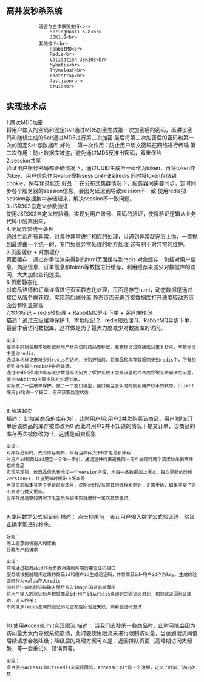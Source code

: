 高并发秒杀系统
----
                语言与主体框架支持<br>
                    SpringBoot1.5.8<br>
                    JDK1.8<br>
                其他技术<br>
                    RabbitMQ<br>
                    Redis<br>
                    Validation JSR303<br>
                    Mybatis<br>
                    Thymeleaf<br>
                    Bootstrap<br>
                    fastjson<br>
                    druid<br>
       
实现技术点
----
1.两次MD5加密<br>
    将用户输入的密码和固定Salt通过MD5加密生成第一次加密后的密码，再讲该密码和随机生成的Salt通过MD5进行第二次加密
    最后将第二次加密后的密码和第一次的固定Salt存数据库
      好处：
    第一次作用：防止用户明文密码在网络进行传输
    第二次作用：防止数据库被盗，避免通过MD5反推出密码，双重保险
  <br>
2.session共享<br>
    验证用户账号密码都正确情况下，通过UUID生成唯一id作为token，再将token作为key、用户信息作为value模拟session存储到redis
    同时将token存储到cookie，保存登录状态
    好处： 
    在分布式集群情况下，服务器间需要同步，定时同步各个服务器的session信息，会因为延迟到导致session不一致
    使用redis把session数据集中存储起来，解决session不一致问题。
 <br>
3.JSR303自定义参数验证<br>
    使用JSR303自定义校验器，实现对用户账号、密码的验证，使得验证逻辑从业务代码中脱离出来。
<br>
4.全局异常统一处理<br>
    通过拦截所有异常，对各种异常进行相应的处理，当遇到异常就逐层上抛，一直抛到最终由一个统一的、专门负责异常处理的地方处理
    这有利于对异常的维护。
<br>
5.页面缓存 + 对象缓存<br>
    页面缓存：通过在手动渲染得到的html页面缓存到redis
    对象缓存：包括对用户信息、商品信息、订单信息和token等数据进行缓存，利用缓存来减少对数据库的访问，大大加快查询速度。
<br>
6.页面静态化<br>
    对商品详情和订单详情进行页面静态化处理，页面是存在html，动态数据是通过接口从服务端获取，实现前后端分离
    静态页面无需连接数据库打开速度较动态页面会有明显提高
<br>
7.本地标记 + redis预处理 + RabbitMQ异步下单 + 客户端轮询<br>
    描述：通过三级缓冲保护
    1、本地标记
    2、redis预处理 
    3、RabbitMQ异步下单，最后才会访问数据库，这样做是为了最大力度减少对数据库的访问。

    实现：
    在秒杀阶段使用本地标记对用户秒杀过的商品做标记，若被标记过直接返回重复秒杀，未被标记才查询redis，
    通过本地标记来减少对redis的访问，抢购开始前，将商品和库存数据同步到redis中，所有的抢购操作都在redis中进行处理，
    通过Redis预减少库存减少数据库访问为了保护系统不受高流量的冲击而导致系统崩溃的问题，使用RabbitMQ用异步队列处理下单，
    实际做了一层缓冲保护，做了一个窗口模型，窗口模型会实时的刷新用户秒杀的状态。client端用js轮询一个接口，用来获取处理状态
 <br>
 8.解决超卖<br>
    描述：
    比如某商品的库存为1，此时用户1和用户2并发购买该商品，用户1提交订单后该商品的库存被修改为0
    而此时用户2并不知道的情况下提交订单，该商品的库存再次被修改为-1，这就是超卖现象

    实现：
    对库存更新时，先对库存判断，只有当库存大于0才能更新库存
    对用户id和商品id建立一个唯一索引，通过这种约束避免同一用户发同时两个请求秒杀到两件相同商品
    实现乐观锁，给商品信息表增加一个version字段，为每一条数据加上版本。每次更新的时候version+1，并且更新时候带上版本号
    当提交前版本号等于更新前版本号，说明此时没有被其他线程影响到，正常更新，如果冲突了则不会进行提交更新。
    当库存是足够的情况下发生乐观锁冲突就进行一定次数的重试。
<br>
9.使用数学公式验证码
    描述：
    点击秒杀前，先让用户输入数学公式验证码，验证正确才能进行秒杀。
 
    好处：
    防止恶意的机器人和爬虫
    分散用户的请求
    
    实现：
    前端通过把商品id作为参数调用服务端创建验证码接口
    服务端根据前端传过来的商品id和用户id生成验证码，并将商品id+用户id作为key，生成的验证码作为value存入redis
    同时将生成的验证码输入图片写入imageIO让前端展示
    将用户输入的验证码与根据商品id+用户id从redis查询到的验证码对比，相同就返回验证成功，进入秒杀；
    不同或从redis查询的验证码为空都返回验证失败，刷新验证码重试
<br>
10.使用AccessLimit实现限流
    描述：
    当我们去秒杀一些商品时，此时可能会因为访问量太大而导致系统崩溃，此时要使用限流来进行限制访问量，当达到限流阀值
    后续请求会被降级；降级后的处理方案可以是：返回排队页面（高峰期访问太频繁，等一会重试）、错误页等。

    实现：
    项目使用AccessLimit+Redis来实现限流，AccessLimit是一个注解，定义了时间、访问次数
